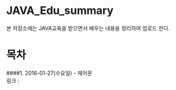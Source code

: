 # JAVA_Edu_summary  
본 저장소에는 JAVA교육을 받으면서 배우는 내용을 정리하여 업로드 한다.  

# 목차  
####1. 2016-01-27(수요일) - 제어문  
링크 : 
